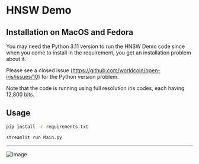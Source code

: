 # HNSW Demo

## Installation on MacOS and Fedora

You may need the Python 3.11 version to run the HNSW Demo code since when you come to install </open-iris> in the requirement, you get an installation problem about it.

Please see a closed issue (https://github.com/worldcoin/open-iris/issues/10) for the Python version problem.

Note that the code is running using full resolution iris codes, each having 12,800 bits.
 
 
## Usage

```bash
pip install -r requirements.txt

streamlit run Main.py
```

---

![image](https://github.com/Inversed-Tech/hnsw-demo/assets/8718243/9a215daf-c9de-495f-95dd-b8d6e8a5a403)
